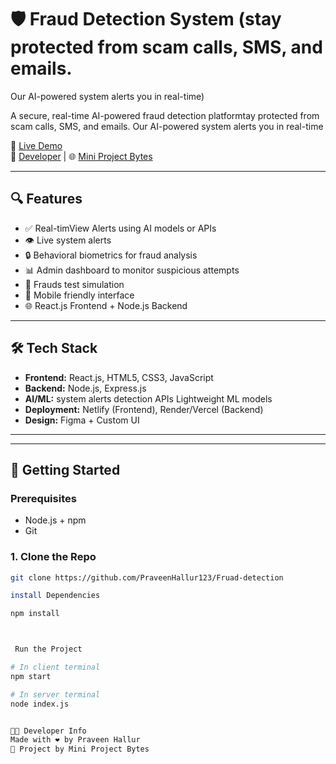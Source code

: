 # 🛡️ Fraud Detection System (stay protected from scam calls, SMS, and emails.
Our AI-powered system alerts you in real-time)

A secure, real-time AI-powered  fraud detection platformtay protected from scam calls, SMS, and emails.
Our AI-powered system alerts you in real-time

🔗 [Live Demo](https://frauddetects.netlify.app)  
🔗 [Developer](https://github.com/PraveenHallur123) | 🌐 [Mini Project Bytes](https://miniprojectbytes.blogspot.com)

---

## 🔍 Features

- ✅ Real-timView Alerts using AI models or APIs
- 👁️ Live system alerts 
- 🔒 Behavioral biometrics for fraud analysis
- 📊 Admin dashboard to monitor suspicious attempts
- 🎥 Frauds test simulation
- 📱 Mobile friendly interface
- 🌐 React.js Frontend + Node.js Backend

---

## 🛠️ Tech Stack

- **Frontend:** React.js, HTML5, CSS3, JavaScript
- **Backend:** Node.js, Express.js
- **AI/ML:** system alerts  detection APIs  Lightweight ML models
- **Deployment:** Netlify (Frontend), Render/Vercel (Backend)
- **Design:** Figma + Custom UI

---


---

## 🚀 Getting Started

### Prerequisites
- Node.js + npm
- Git

### 1. Clone the Repo

```bash
git clone https://github.com/PraveenHallur123/Fruad-detection

install Dependencies

npm install



 Run the Project

# In client terminal
npm start

# In server terminal
node index.js


👨‍💻 Developer Info
Made with ❤️ by Praveen Hallur
🚀 Project by Mini Project Bytes



